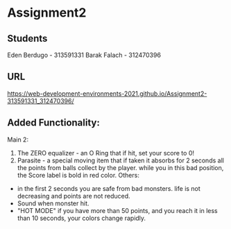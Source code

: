 # Assignment2

## Students

Eden Berdugo - 313591331
Barak Falach - 312470396

## URL

https://web-development-environments-2021.github.io/Assignment2-313591331_312470396/

## Added Functionality:

Main 2:

1. The ZERO equalizer - an O Ring that if hit, set your score to 0!
2. Parasite - a special moving item that if taken it absorbs for 2 seconds all the points from balls collect by the player. while you in this bad position, the Score label is bold in red color.
   Others:

- in the first 2 seconds you are safe from bad monsters. life is not decreasing and points are not reduced.
- Sound when monster hit.
- "HOT MODE" if you have more than 50 points, and you reach it in less than 10 seconds, your colors change rapidly.
